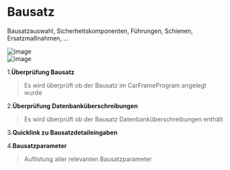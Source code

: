 # Bausatz

Bausatzauswahl, Sicherheitskomponenten, Führungen, Schienen, Ersatzmaßnahmen, …

![image](HelpImages/image60.png)  
![image](HelpImages/image61.png)  

1.**Überprüfung Bausatz**

> Es wird überprüft ob der Bausatz im CarFrameProgram angelegt wurde

2.**Überprüfung Datenbanküberschreibungen**

> Es wird überprüft ob der Bausatz Datenbanküberschreibungen enthält

3.**Quicklink zu Bausatzdetaileingaben**

4.**Bausatzparameter**

> Auflistung aller relevanten Bausatzparameter
